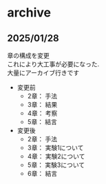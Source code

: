 # archive

## 2025/01/28
章の構成を変更  
これにより大工事が必要になった.  
大量にアーカイブ行きです  
- 変更前  
    - 2章： 手法  
    - 3章： 結果  
    - 4章： 考察  
    - 5章： 結言  
- 変更後  
    - 2章： 手法  
    - 3章： 実験1について  
    - 4章： 実験2について  
    - 5章： 実験3について  
    - 6章： 結言  
